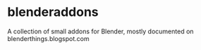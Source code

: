 blenderaddons
=============

A collection of small addons for Blender, mostly documented on 
blenderthings.blogspot.com
